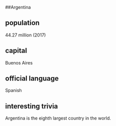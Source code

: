 ##Argentina
## population
44.27 million (2017)

## capital
Buenos Aires
 
## official language
Spanish

## interesting trivia
Argentina is the eighth largest country in the world.


